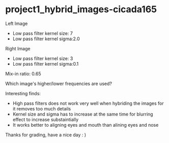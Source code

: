 # project1_hybrid_images-cicada165

Left Image
- Low pass filter kernel size: 7
- Low pass filter kernel sigma:2.0

Right Image
- Low pass filter kernel size: 3
- Low pass filter kernel sigma:0.1

Mix-in ratio: 0.65


Which image's higher/lower frequencies are used?

Interesting finds: 
- High pass filters does not work very well when hybriding the images for it removes too much details
- Kernel size and sigma has to increase at the same time for blurring effect to increase substaintially
- It works better to aligning eyes and mouth than alining eyes and nose

Thanks for grading, have a nice day : )
